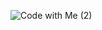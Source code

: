 <!--
**MirandaBillue/MirandaBillue** is a ✨ _special_ ✨ repository because its `README.md` (this file) appears on your GitHub profile.

Here are some ideas to get you started:

- 🔭 I’m currently working on ...
- 🌱 I’m currently learning ...
- 👯 I’m looking to collaborate on ...
- 🤔 I’m looking for help with ...
- 💬 Ask me about ...!

- 📫 How to reach me: ...
- 😄 Pronouns: ...
- ⚡ Fun fact: ...
-->
![Code with Me (2)](https://user-images.githubusercontent.com/110904846/188980055-3288fbbf-9f70-49e9-a31a-31d66a62d9c0.gif)




